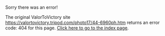 

Sorry there was an error!

The original ValorToVictory site https://valortovictory.tripod.com/photo17/44-6960ph.htm returns an error code: 404 for this page. [Click here to go to the index page](../index.md).